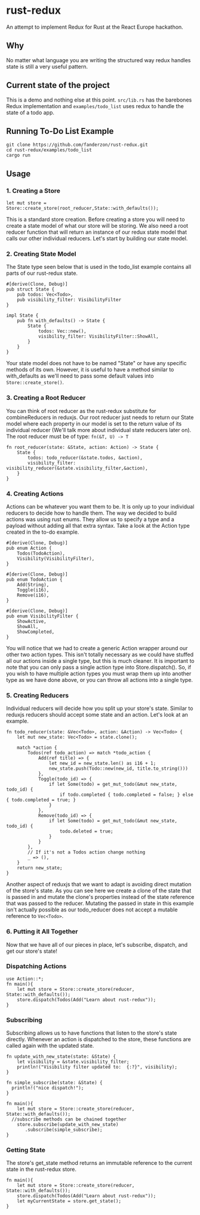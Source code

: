 # rust-redux
An attempt to implement Redux for Rust at the React Europe hackathon.

## Why
No matter what language you are writing the structured way redux handles state is still a very useful pattern.

## Current state of the project
This is a demo and nothing else at this point. `src/lib.rs` has the barebones Redux implementation and `examples/todo_list` uses redux to handle the state of a todo app.


## Running To-Do List Example
```
git clone https://github.com/fanderzon/rust-redux.git
cd rust-redux/examples/todo_list
cargo run
```

## Usage
### 1. Creating a Store

`let mut store = Store::create_store(root_reducer,State::with_defaults());`

This is a standard store creation. Before creating a store you will need to create a state model of what our store will be storing. We also need a root reducer function that will return an instance of our redux state model that calls our other individual reducers. Let's start by building our state model.

### 2. Creating State Model
The State type seen below that is used in the todo_list example contains all parts of our rust-redux state.

```
#[derive(Clone, Debug)]
pub struct State {
    pub todos: Vec<Todo>,
    pub visibility_filter: VisibilityFilter
}

impl State {
    pub fn with_defaults() -> State {
        State {
            todos: Vec::new(),
            visibility_filter: VisibilityFilter::ShowAll,
        }
    }
}
```

Your state model does not have to be named "State" or have any specific methods of its own. However, it is useful to have a method similar to with_defaults as we'll need to pass some default values into `Store::create_store()`.


### 3. Creating a Root Reducer
You can think of root reducer as the rust-redux substitute for combineReducers in reduxjs. Our root reducer just needs to return our State model where each property in our model is set to the return value of its individual reducer (We'll talk more about individual state reducers later on). The root reducer must be of type: `fn(&T, U) -> T`
```
fn root_reducer(state: &State, action: Action) -> State {
    State {
        todos: todo_reducer(&state.todos, &action),
        visibility_filter: visibility_reducer(&state.visibility_filter,&action),
    }
}
```

### 4. Creating Actions
Actions can be whatever you want them to be. It is only up to your individual reducers to decide how to handle them. The way we decided to build actions was using rust enums. They allow us to specify a type and a payload without adding all that extra syntax. Take a look at the Action type created in the to-do example.

```
#[derive(Clone, Debug)]
pub enum Action {
    Todos(TodoAction),
    Visibility(VisibilityFilter),
}

#[derive(Clone, Debug)]
pub enum TodoAction {
    Add(String),
    Toggle(i16),
    Remove(i16),
}

#[derive(Clone, Debug)]
pub enum VisibilityFilter {
    ShowActive,
    ShowAll,
    ShowCompleted,
}

```
You will notice that we had to create a generic Action wrapper around our other two action types. This isn't totally necessary as we could have stuffed all our actions inside a single type, but this is much cleaner. It is important to note that you can only pass a single action type into Store.dispatch(). So, if you wish to have multiple action types you must wrap them up into another type as we have done above, or you can throw all actions into a single type.

### 5. Creating Reducers
Individual reducers will decide how you split up your store's state. Similar to reduxjs reducers should accept some state and an action. Let's look at an example.

```
fn todo_reducer(state: &Vec<Todo>, action: &Action) -> Vec<Todo> {
    let mut new_state: Vec<Todo> = state.clone();

    match *action {
        Todos(ref todo_action) => match *todo_action {
            Add(ref title) => {
                let new_id = new_state.len() as i16 + 1;
                new_state.push(Todo::new(new_id, title.to_string()))
            },
    		Toggle(todo_id) => {
                if let Some(todo) = get_mut_todo(&mut new_state, todo_id) {
                    if todo.completed { todo.completed = false; } else { todo.completed = true; }
                }
            },
            Remove(todo_id) => {
                if let Some(todo) = get_mut_todo(&mut new_state, todo_id) {
                    todo.deleted = true;
                }
            }
        },
        // If it's not a Todos action change nothing
        _ => (),
    }
    return new_state;
}
```
Another aspect of reduxjs that we want to adapt is avoiding direct mutation of the store's state. As you can see here we create a clone of the state that is passed in and mutate the clone's properties instead of the state reference that was passed to the reducer. Mutating the passed in state in this example isn't actually possible as our todo_reducer does not accept a mutable reference to `Vec<Todo>`.

### 6. Putting it All Together
Now that we have all of our pieces in place, let's subscribe, dispatch, and get our store's state!
### Dispatching Actions
```
use Action::*;
fn main(){
	let mut store = Store::create_store(reducer, State::with_defaults());
	store.dispatch(Todos(Add("Learn about rust-redux"));
}
```

### Subscribing
Subscribing allows us to have functions that listen to the store's state directly. Whenever an action is dispatched to the store, these functions are called again with the updated state.
```
fn update_with_new_state(state: &State) {
	let visibility = &state.visibility_filter;
	println!("Visibility filter updated to:  {:?}", visibility);
}

fn simple_subscribe(state: &State) {
  println!("nice dispatch!");
}

fn main(){
	let mut store = Store::create_store(reducer, State::with_defaults());
  //subscribe methods can be chained together
	store.subscribe(update_with_new_state)
       .subscribe(simple_subscribe);
}
```
### Getting State
The store's get_state method returns an immutable reference to the current state in the rust-redux store.
```
fn main(){
	let mut store = Store::create_store(reducer, State::with_defaults());
	store.dispatch(Todos(Add("Learn about rust-redux"));
    let myCurrentState = store.get_state();
}
```
